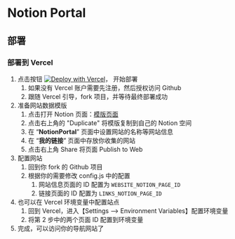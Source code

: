 # Notion Portal

## 部署

### 部署到 Vercel

1. 点击按钮  [![Deploy with Vercel](https://vercel.com/button)](https://vercel.com/new/clone?repository-url=https%3A%2F%2Fgithub.com%2Fliudding%2Fnotion-portal)， 开始部署
   1. 如果没有 Vercel 账户需要先注册，然后授权访问 Github
   2. 跟随 Vercel 引导，fork 项目，并等待最终部署成功
2. 准备网站数据模版 
   1. 点击打开 Notion 页面：[模版页面](https://dingliu.notion.site/NotionPortal-Template-354428ac80374a9d84a1890225578a0b)
   2. 点击右上角的 "Duplicate" 将模版复制到自己的 Notion 空间
   3. 在 “**NotionPortal**” 页面中设置网站的名称等网站信息
   4. 在 “**我的链接**” 页面中存放你收集的网站
   5. 点击右上角 Share 将页面 Publish to Web
3. 配置网站
   1. 回到你 fork 的 Github 项目
   2. 根据你的需要修改 config.js 中的配置
      1. 网站信息页面的 ID 配置为 `WEBSITE_NOTION_PAGE_ID`
      2. 链接页面的 ID 配置为 `LINKS_NOTION_PAGE_ID`
4. 也可以在 Vercel 环境变量中配置站点
   1. 回到 Vercel，进入【Settings --> Environment Variables】配置环境变量
   2. 将第 2 步中的两个页面 ID 配置到环境变量
5. 完成，可以访问你的导航网站了
